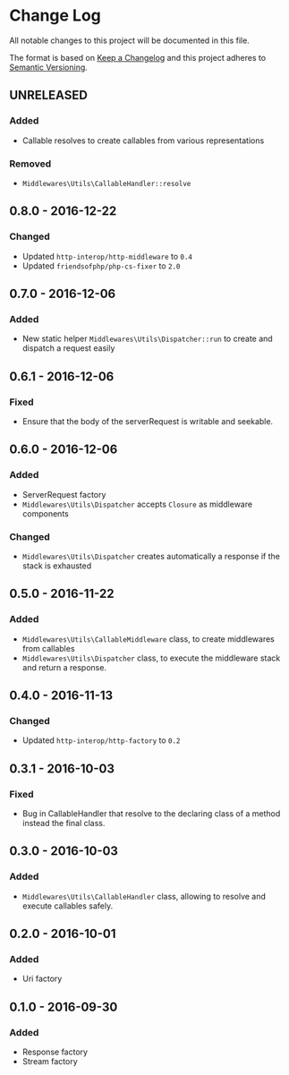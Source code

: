 # Change Log

All notable changes to this project will be documented in this file.

The format is based on [Keep a Changelog](http://keepachangelog.com/) 
and this project adheres to [Semantic Versioning](http://semver.org/).

## UNRELEASED

### Added

* Callable resolves to create callables from various representations

### Removed

* `Middlewares\Utils\CallableHandler::resolve`

## 0.8.0 - 2016-12-22

### Changed

* Updated `http-interop/http-middleware` to `0.4`
* Updated `friendsofphp/php-cs-fixer` to `2.0`

## 0.7.0 - 2016-12-06

### Added

* New static helper `Middlewares\Utils\Dispatcher::run` to create and dispatch a request easily

## 0.6.1 - 2016-12-06

### Fixed

* Ensure that the body of the serverRequest is writable and seekable. 

## 0.6.0 - 2016-12-06

### Added

* ServerRequest factory
* `Middlewares\Utils\Dispatcher` accepts `Closure` as middleware components

### Changed

* `Middlewares\Utils\Dispatcher` creates automatically a response if the stack is exhausted

## 0.5.0 - 2016-11-22

### Added

* `Middlewares\Utils\CallableMiddleware` class, to create middlewares from callables
* `Middlewares\Utils\Dispatcher` class, to execute the middleware stack and return a response.

## 0.4.0 - 2016-11-13

### Changed

* Updated `http-interop/http-factory` to `0.2`

## 0.3.1 - 2016-10-03

### Fixed

* Bug in CallableHandler that resolve to the declaring class of a method instead the final class.

## 0.3.0 - 2016-10-03

### Added

* `Middlewares\Utils\CallableHandler` class, allowing to resolve and execute callables safely.

## 0.2.0 - 2016-10-01

### Added

* Uri factory

## 0.1.0 - 2016-09-30

### Added

* Response factory
* Stream factory
